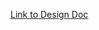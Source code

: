 [Link to Design Doc](https://docs.google.com/presentation/d/1DMntNB_ZepUWKS3he0hVkkVhehXqq2pi3dzvblq9foc/edit?usp=sharing)
